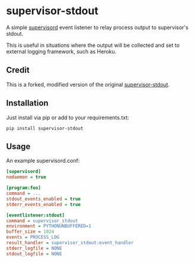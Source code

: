 # supervisor-stdout

A simple [supervisord](http://supervisord.org/) event listener to relay
process output to supervisor's stdout.

This is useful in situations where the output will be collected and set to
external logging framework, such as Heroku.

## Credit

This is a forked, modified version of the original [supervisor-stdout](https://github.com/coderanger/supervisor-stdout).

## Installation

Just install via pip or add to your requirements.txt:

    pip install supervisor-stdout

## Usage

An example supervisord.conf:

```ini
[supervisord]
nodaemon = true

[program:foo]
command = ...
stdout_events_enabled = true
stderr_events_enabled = true

[eventlistener:stdout]
command = supervisor_stdout
environment = PYTHONUNBUFFERED=1
buffer_size = 1024
events = PROCESS_LOG
result_handler = supervisor_stdout:event_handler
stderr_logfile = NONE
stdout_logfile = NONE
```

